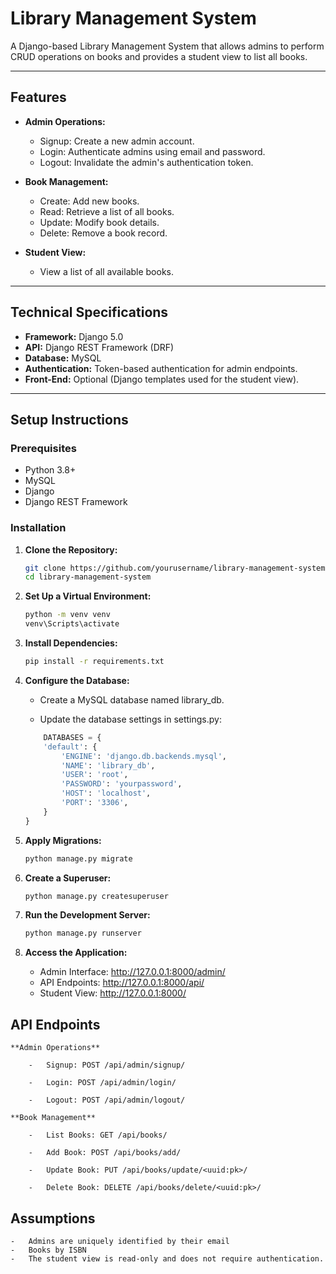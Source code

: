 # Library Management System

A Django-based Library Management System that allows admins to perform CRUD operations on books and provides a student view to list all books.

---

## Features

- **Admin Operations:**

  - Signup: Create a new admin account.
  - Login: Authenticate admins using email and password.
  - Logout: Invalidate the admin's authentication token.

- **Book Management:**

  - Create: Add new books.
  - Read: Retrieve a list of all books.
  - Update: Modify book details.
  - Delete: Remove a book record.

- **Student View:**
  - View a list of all available books.

---

## Technical Specifications

- **Framework:** Django 5.0
- **API:** Django REST Framework (DRF)
- **Database:** MySQL
- **Authentication:** Token-based authentication for admin endpoints.
- **Front-End:** Optional (Django templates used for the student view).

---

## Setup Instructions

### Prerequisites

- Python 3.8+
- MySQL
- Django
- Django REST Framework

### Installation

1. **Clone the Repository:**

   ```bash
   git clone https://github.com/yourusername/library-management-system.git
   cd library-management-system
   ```

2. **Set Up a Virtual Environment:**
   ```bash
   python -m venv venv
   venv\Scripts\activate
   ```
3. **Install Dependencies:**

   ```bash
   pip install -r requirements.txt
   ```

4. **Configure the Database:**

   - Create a MySQL database named library_db.

   - Update the database settings in settings.py:

   ```python
       DATABASES = {
       'default': {
           'ENGINE': 'django.db.backends.mysql',
           'NAME': 'library_db',
           'USER': 'root',
           'PASSWORD': 'yourpassword',
           'HOST': 'localhost',
           'PORT': '3306',
       }
   }
   ```

5. **Apply Migrations:**

   ```bash
   python manage.py migrate
   ```

6. **Create a Superuser:**

   ```bash
   python manage.py createsuperuser
   ```

7. **Run the Development Server:**

   ```bash
   python manage.py runserver

   ```

8. **Access the Application:**
   - Admin Interface: http://127.0.0.1:8000/admin/
   - API Endpoints: http://127.0.0.1:8000/api/
   - Student View: http://127.0.0.1:8000/

## API Endpoints

    **Admin Operations**

        -   Signup: POST /api/admin/signup/

        -   Login: POST /api/admin/login/

        -   Logout: POST /api/admin/logout/

    **Book Management**

        -   List Books: GET /api/books/

        -   Add Book: POST /api/books/add/

        -   Update Book: PUT /api/books/update/<uuid:pk>/

        -   Delete Book: DELETE /api/books/delete/<uuid:pk>/

## Assumptions

    -   Admins are uniquely identified by their email
    -   Books by ISBN
    -   The student view is read-only and does not require authentication.
